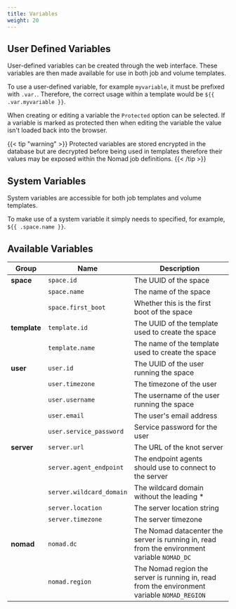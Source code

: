 ```yaml
---
title: Variables
weight: 20
---
```


## User Defined Variables

User-defined variables can be created through the web interface. These variables are then made available for use in both job and volume templates.

To use a user-defined variable, for example `myvariable`, it must be prefixed with `.var.`. Therefore, the correct usage within a template would be `${{ .var.myvariable }}`.

When creating or editing a variable the `Protected` option can be selected. If a variable is marked as protected then when editing the variable the value isn't loaded back into the browser.

{{< tip "warning" >}}
  Protected variables are stored encrypted in the database but are decrypted before being used in templates therefore their values may be exposed within the Nomad job definitions.
{{< /tip >}}

## System Variables

System variables are accessible for both job templates and volume templates.

To make use of a system variable it simply needs to specified, for example, `${{ .space.name }}`.

## Available Variables

| **Group**    | **Name** | **Description** |
|--------------|----------|-----------------|
| **space**    | `space.id` | The UUID of the space |
|              | `space.name` | The name of the space |
|              | `space.first_boot` | Whether this is the first boot of the space |
| **template** | `template.id` | The UUID of the template used to create the space |
|              | `template.name` | The name of the template used to create the space |
| **user**     | `user.id` | The UUID of the user running the space |
|              | `user.timezone` | The timezone of the user |
|              | `user.username` | The username of the user running the space |
|              | `user.email` | The user's email address |
|              | `user.service_password` | Service password for the user |
| **server**   | `server.url` | The URL of the knot server |
|              | `server.agent_endpoint` | The endpoint agents should use to connect to the server |
|              | `server.wildcard_domain` | The wildcard domain without the leading * |
|              | `server.location` | The server location string |
|              | `server.timezone` | The server timezone |
| **nomad**    | `nomad.dc` | The Nomad datacenter the server is running in, read from the environment variable `NOMAD_DC` |
|              | `nomad.region` | The Nomad region the server is running in, read from the environment variable `NOMAD_REGION` |
